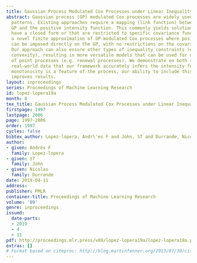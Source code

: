 ```yaml
---
title: Gaussian Process Modulated Cox Processes under Linear Inequality Constraints
abstract: Gaussian process (GP) modulated Cox processes are widely used to model point
  patterns. Existing approaches require a mapping (link function) between the unconstrained
  GP and the positive intensity function. This commonly yields solutions that do not
  have a closed form or that are restricted to specific covariance functions. We introduce
  a novel finite approximation of GP-modulated Cox processes where positiveness conditions
  can be imposed directly on the GP, with no restrictions on the covariance function.
  Our approach can also ensure other types of inequality constraints (e.g. monotonicity,
  convexity), resulting in more versatile models that can be used for other classes
  of point processes (e.g. renewal processes). We demonstrate on both synthetic and
  real-world data that our framework accurately infers the intensity functions. Where
  monotonicity is a feature of the process, our ability to include this in the inference
  improves results.
layout: inproceedings
series: Proceedings of Machine Learning Research
id: lopez-lopera19a
month: 0
tex_title: Gaussian Process Modulated Cox Processes under Linear Inequality Constraints
firstpage: 1997
lastpage: 2006
page: 1997-2006
order: 1997
cycles: false
bibtex_author: Lopez-lopera, Andr\'es F and John, ST and Durrande, Nicolas
author:
- given: Andrés F
  family: Lopez-lopera
- given: ST
  family: John
- given: Nicolas
  family: Durrande
date: 2019-04-11
address: 
publisher: PMLR
container-title: Proceedings of Machine Learning Research
volume: '89'
genre: inproceedings
issued:
  date-parts:
  - 2019
  - 4
  - 11
pdf: http://proceedings.mlr.press/v89/lopez-lopera19a/lopez-lopera19a.pdf
extras: []
# Format based on citeproc: http://blog.martinfenner.org/2013/07/30/citeproc-yaml-for-bibliographies/
---
```

